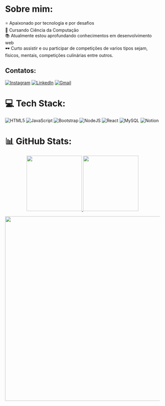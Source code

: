 #  Sobre mim:

⭐ Apaixonado por tecnologia e por desafios <br> 📖 Cursando Ciência da Computação <br>
📚 Atualmente estou aprofundando conhecimentos em desenvolvimento web <br>🕶️ Curto assistir e ou participar de competições de varios tipos sejam, físicos, mentais, competições culinárias entre outros. <br>


<!--
**Souza-N-Renato/Souza-N-Renato** is a ✨ _special_ ✨ repository because its `README.md` (this file) appears on your GitHub profile.

Here are some ideas to get you started:

-->
##  Contatos:
[![Instagram](https://img.shields.io/badge/Instagram-%23E4405F.svg?logo=Instagram&logoColor=white)](https://www.instagram.com/renato.nasc.souza/) [![LinkedIn](https://img.shields.io/badge/LinkedIn-%230077B5.svg?logo=linkedin&logoColor=white)](www.linkedin.com/in/renato-nascimento-de-souza-118814204) [![Gmail](https://img.shields.io/badge/Gmail-%23E4405F.svg?logo=Gmail&logoColor=white)](https://www.renatonasdesouza@gmail.com/)



# 💻 Tech Stack:
![HTML5](https://img.shields.io/badge/html5-%23E34F26.svg?style=for-the-badge&logo=html5&logoColor=white) ![JavaScript](https://img.shields.io/badge/javascript-%23323330.svg?style=for-the-badge&logo=javascript&logoColor=%23F7DF1E) ![Bootstrap](https://img.shields.io/badge/bootstrap-%23563D7C.svg?style=for-the-badge&logo=bootstrap&logoColor=white) ![NodeJS](https://img.shields.io/badge/node.js-6DA55F?style=for-the-badge&logo=node.js&logoColor=white) ![React](https://img.shields.io/badge/react-%2320232a.svg?style=for-the-badge&logo=react&logoColor=%2361DAFB)  ![MySQL](https://img.shields.io/badge/mysql-%2300f.svg?style=for-the-badge&logo=mysql&logoColor=white) ![Notion](https://img.shields.io/badge/Notion-%23000000.svg?style=for-the-badge&logo=notion&logoColor=white) 

# 📊 GitHub Stats:
<div><p align="center"><a href="https://github.com/Souza-N-Renato">
<img loading="lazy" height="180em" src="https://github-readme-stats.vercel.app/api/top-langs/?username=Souza-N-Renato&layout=compact&langs_count=7&theme=dracula"/>
<img loading="lazy" height="180em" src="https://github-readme-stats.vercel.app/api?username=Souza-N-Renato&show_icons=true&theme=dracula&include_all_commits=true&count_private=true"/>
</div>

<p align="center"><a href="https://stats.hyochan.dev/en/stats/Souza-N-Renato"><img src="https://stats.hyochan.dev/api/github-stats?login=Souza-N-Renato" width="600" /></a>


